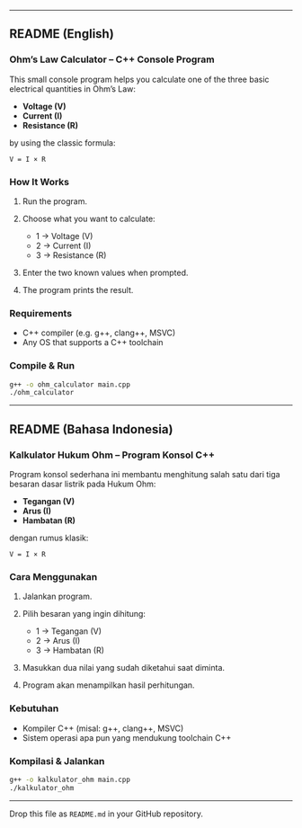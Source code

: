 
---

## README (English)

### Ohm’s Law Calculator – C++ Console Program

This small console program helps you calculate one of the three basic electrical quantities in Ohm’s Law:

* **Voltage (V)**
* **Current (I)**
* **Resistance (R)**

by using the classic formula:

```
V = I × R
```

### How It Works

1. Run the program.
2. Choose what you want to calculate:

   * 1 → Voltage (V)
   * 2 → Current (I)
   * 3 → Resistance (R)
3. Enter the two known values when prompted.
4. The program prints the result.

### Requirements

* C++ compiler (e.g. g++, clang++, MSVC)
* Any OS that supports a C++ toolchain

### Compile & Run

```bash
g++ -o ohm_calculator main.cpp
./ohm_calculator
```

---

## README (Bahasa Indonesia)

### Kalkulator Hukum Ohm – Program Konsol C++

Program konsol sederhana ini membantu menghitung salah satu dari tiga besaran dasar listrik pada Hukum Ohm:

* **Tegangan (V)**
* **Arus (I)**
* **Hambatan (R)**

dengan rumus klasik:

```
V = I × R
```

### Cara Menggunakan

1. Jalankan program.
2. Pilih besaran yang ingin dihitung:

   * 1 → Tegangan (V)
   * 2 → Arus (I)
   * 3 → Hambatan (R)
3. Masukkan dua nilai yang sudah diketahui saat diminta.
4. Program akan menampilkan hasil perhitungan.

### Kebutuhan

* Kompiler C++ (misal: g++, clang++, MSVC)
* Sistem operasi apa pun yang mendukung toolchain C++

### Kompilasi & Jalankan

```bash
g++ -o kalkulator_ohm main.cpp
./kalkulator_ohm
```

---

Drop this file as `README.md` in your GitHub repository.
